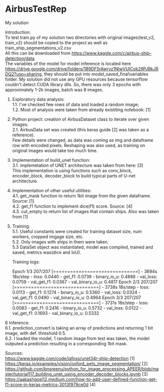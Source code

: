 # AirbusTestRep
My solution  

Introduction:  
To test train.py of my solution two directories with original images(test_v2, train_v2) should be copied to the project as well as train_ship_segmentations_v2.csv  
All this can be downloaded from https://www.kaggle.com/c/airbus-ship-detection/data  
The variables of the model for model inference is located here https://drive.google.com/drive/folders/1B9DF5rAwryz1NlwVUlCok29PJBkJRDQ2?usp=sharing, they should be put into model_saved_final\variables folder.
My solution did not use any GPU resources because tensorflow couldn't detect CUDA library dlls. So, there was only 3 epochs with approximately 1-2k images, batch was 8 images.  

  
1. Exploratory data analysis:  
   1.1. I've checked few rows of data and loaded a random image;  
   1.2. Most of analysis were taken from already existiting notebook: [1]  
2. Python project: creation of AirbusDataset class to iterate over given images:  
   2.1. AirbusData set was created (this keras guide [2] was taken as a reference).  
   Few details were changed, as data was coming as img and dataframe row with encoded pixels. Reshaping was also used, as training on original images would take too much time.  
 
3. Implementation of build_unet function:  
   3.1. implemetation of UNET architecture was taken from here: [3]  
   This implementation is using functions such as conv_block, encoder_block, decoder_block to build typical parts of U-net architecture.   
4. Implementation of other useful utilities:  
   4.1. get_mask function to return 1bit image from the given dataframe. Source: [1]  
   4.2. get_f1 function to implement dice(f1) score. Source: [4]  
   4.3. cut_empty to return list of images that contain ships. Also was taken from [1]  
5. Training:  
   5.1. Useful constants were created for training dataset size, num workers, cropped imgage size, etc.  
   5.2. Only images with ships in them were taken.  
   5.3 DataSet object was instantiated, model was compiled, trained and saved, metrics was(dice and IoU).  
     
   Training logs:  
   
   Epoch 1/3
207/207 [==============================] - 3694s 18s/step - loss: 0.0440 - get_f1: 0.0739 - binary_io_u: 0.4888 - val_loss: 0.0759 - val_get_f1: 0.0367 - val_binary_io_u: 0.4817
Epoch 2/3
207/207 [==============================] - 3738s 18s/step - loss: 0.0113 - get_f1: 0.1274 - binary_io_u: 0.5360 - val_loss: 0.0324 - val_get_f1: 0.0490 - val_binary_io_u: 0.4964
Epoch 3/3
207/207 [==============================] - 3731s 18s/step - loss: 0.0083 - get_f1: 0.2416 - binary_io_u: 0.5732 - val_loss: 0.0122 - val_get_f1: 0.1693 - val_binary_io_u: 0.5332

6 Inference:  
   6.1. prediction_convert is taking an array of predictions and returning 1 bit image, with def. threshold 0.5.  
   6.2. I loaded the model, 1 random image from test was taken, the model outputed a prediction resulting in a corresponding 1bit mask.  
    

Sources:  
https://www.kaggle.com/code/iafoss/unet34r-ship-detection [1]  
https://keras.io/examples/vision/oxford_pets_image_segmentation/ [2]  
https://github.com/bnsreenu/python_for_image_processing_APEER/blob/master/tutorial117_building_unet_using_encoder_decoder_blocks.ipynb [3]  
https://aakashgoel12.medium.com/how-to-add-user-defined-function-get-f1-score-in-keras-metrics-3013f979ce0d [4]  
